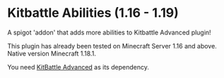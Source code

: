 # Kitbattle Abilities (1.16 - 1.19)

A spigot 'addon' that adds more abilities to Kitbattle Advanced plugin!

This plugin has already been tested on Minecraft Server 1.16 and above. Native version Minecraft 1.18.1. 

You need [KitBattle Advanced](https://www.spigotmc.org/resources/kitbattle-advanced.2872/) as its dependency. 
